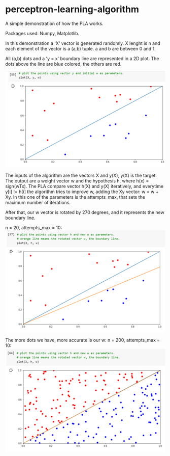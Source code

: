 # perceptron-learning-algorithm
A simple demonstration of how the PLA works.

Packages used: Numpy, Matplotlib.

In this demonstration a 'X' vector is generated randomly. X lenght is n and each element of the vector is a (a,b) tuple. a and b are between 0 and 1.

All (a,b) dots and a 'y = x' boundary line are represented in a 2D plot. The dots above the line are blue colored, the others are red.

![screenshot1](https://github.com/matheuscoradini/perceptron-learning-algorithm/blob/master/images/screenshot1.PNG)

The inputs of the algorithm are the vectors X and y(X), y(X) is the target. The output are a weight vector w and the hypothesis h, where h(x) = sign(wTx). The PLA compare vector h(X) and y(X) iteratively, and everytime y[i] != h[i] the algorithm tries to improve w, adding the Xy vector: w = w + Xy. In this one of the parameters is the attempts_max, that sets the maximum number of iterations. 

After that, our w vector is rotated by 270 degrees, and it represents the new boundary line.

n = 20, attempts_max = 10:
![screenshot2](https://github.com/matheuscoradini/perceptron-learning-algorithm/blob/master/images/screenshot2.PNG)

The more dots we have, more accurate is our w:
n = 200, attempts_max = 10:
![screenshot2](https://github.com/matheuscoradini/perceptron-learning-algorithm/blob/master/images/screenshot3.PNG)

